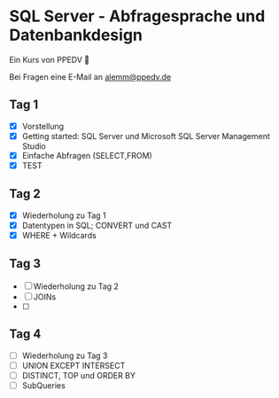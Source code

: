 # SQL Server - Abfragesprache und Datenbankdesign

Ein Kurs von PPEDV :rocket:

Bei Fragen eine E-Mail an alemm@ppedv.de

## Tag 1

- [x] Vorstellung
- [x] Getting started: SQL Server und Microsoft SQL Server Management Studio
- [x] Einfache Abfragen (SELECT,FROM)
- [x] TEST

## Tag 2

- [x] Wiederholung zu Tag 1
- [x] Datentypen in SQL; CONVERT und CAST
- [x] WHERE + Wildcards

## Tag 3

- [ ] Wiederholung zu Tag 2
- [ ] JOINs
- [ ] 

## Tag 4
- [ ] Wiederholung zu Tag 3
- [ ] UNION EXCEPT INTERSECT
- [ ] DISTINCT, TOP und ORDER BY
- [ ] SubQueries
